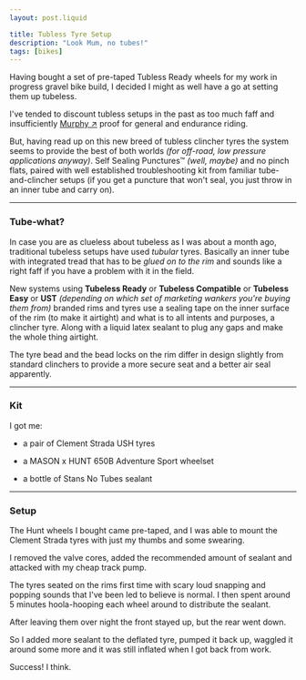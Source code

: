 ```yaml
---
layout: post.liquid

title: Tubless Tyre Setup
description: "Look Mum, no tubes!"
tags: [bikes]
---
```


Having bought a set of pre-taped Tubless Ready wheels for my work in progress gravel bike build, I decided I might as well have a go at setting them up tubeless.

I've tended to discount tubless setups in the past as too much faff and insufficiently [Murphy ↗](https://en.wikipedia.org/wiki/Murphy's_law) proof for general and endurance riding.

But, having read up on this new breed of tubless clincher tyres the system seems to provide the best of both worlds _(for off-road, low pressure applications anyway)_. Self Sealing Punctures™ _(well, maybe)_ and no pinch flats, paired with well established troubleshooting kit from familiar tube-and-clincher setups (if you get a puncture that won't seal, you just throw in an inner tube and carry on).

---

### Tube-what?

In case you are as clueless about tubeless as I was about a month ago, traditional tubeless setups have used _tubular_ tyres. Basically an inner tube with integrated tread that has to be _glued on to the rim_ and sounds like a right faff if you have a problem with it in the field.

New systems using __Tubeless Ready__ or __Tubeless Compatible__ or __Tubeless Easy__ or __UST__ _(depending on which set of marketing wankers you're buying them from)_ branded rims and tyres use a sealing tape on the inner surface of the rim (to make it airtight) and what is to all intents and purposes, a clincher tyre. Along with a liquid latex sealant to plug any gaps and make the whole thing airtight.

The tyre bead and the bead locks on the rim differ in design slightly from standard clinchers to provide a more secure seat and a better air seal apparently.

---

### Kit

I got me:

+ a pair of Clement Strada USH tyres

+ a MASON x HUNT 650B Adventure Sport wheelset

+ a bottle of Stans No Tubes sealant

---

### Setup

The Hunt wheels I bought came pre-taped, and I was able to mount the Clement Strada tyres with just my thumbs and some swearing.

I removed the valve cores, added the recommended amount of sealant and attacked with my cheap track pump.

The tyres seated on the rims first time with scary loud snapping and popping sounds that I've been led to believe is normal. I then spent around 5 minutes hoola-hooping each wheel around to distribute the sealant.

After leaving them over night the front stayed up, but the rear went down.

So I added more sealant to the deflated tyre, pumped it back up, waggled it around some more and it was still inflated when I got back from work.

Success! I think.
